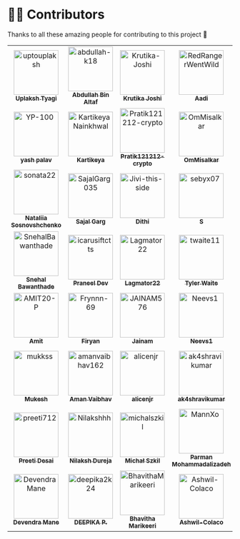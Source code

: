# 🧑‍💻 Contributors

Thanks to all these amazing people for contributing to this project 💖

<!-- readme: contributors -start -->
<table>
	<tbody>
		<tr>
            <td align="center">
                <a href="https://github.com/uptouplaksh">
                    <img src="https://avatars.githubusercontent.com/u/98027001?v=4" width="100;" alt="uptouplaksh"/>
                    <br />
                    <sub><b>Uplaksh Tyagi</b></sub>
                </a>
            </td>
            <td align="center">
                <a href="https://github.com/abdullah-k18">
                    <img src="https://avatars.githubusercontent.com/u/115644774?v=4" width="100;" alt="abdullah-k18"/>
                    <br />
                    <sub><b>Abdullah Bin Altaf</b></sub>
                </a>
            </td>
            <td align="center">
                <a href="https://github.com/Krutika-Joshi">
                    <img src="https://avatars.githubusercontent.com/u/167503423?v=4" width="100;" alt="Krutika-Joshi"/>
                    <br />
                    <sub><b>Krutika Joshi</b></sub>
                </a>
            </td>
            <td align="center">
                <a href="https://github.com/RedRangerWentWild">
                    <img src="https://avatars.githubusercontent.com/u/220518071?v=4" width="100;" alt="RedRangerWentWild"/>
                    <br />
                    <sub><b>Aadi</b></sub>
                </a>
            </td>
            <td align="center">
                <a href="https://github.com/KRAJNISH-REBEL">
                    <img src="https://avatars.githubusercontent.com/u/69332651?v=4" width="100;" alt="KRAJNISH-REBEL"/>
                    <br />
                    <sub><b>Rajnish Kumar</b></sub>
                </a>
            </td>
            <td align="center">
                <a href="https://github.com/sudhirpal01">
                    <img src="https://avatars.githubusercontent.com/u/142159864?v=4" width="100;" alt="sudhirpal01"/>
                    <br />
                    <sub><b>sudhirpal01</b></sub>
                </a>
            </td>
		</tr>
		<tr>
            <td align="center">
                <a href="https://github.com/YP-100">
                    <img src="https://avatars.githubusercontent.com/u/149261546?v=4" width="100;" alt="YP-100"/>
                    <br />
                    <sub><b>yash palav</b></sub>
                </a>
            </td>
            <td align="center">
                <a href="https://github.com/KartikeyaNainkhwal">
                    <img src="https://avatars.githubusercontent.com/u/157278252?v=4" width="100;" alt="KartikeyaNainkhwal"/>
                    <br />
                    <sub><b>Kartikeya</b></sub>
                </a>
            </td>
            <td align="center">
                <a href="https://github.com/Pratik121212-crypto">
                    <img src="https://avatars.githubusercontent.com/u/174310309?v=4" width="100;" alt="Pratik121212-crypto"/>
                    <br />
                    <sub><b>Pratik121212-crypto</b></sub>
                </a>
            </td>
            <td align="center">
                <a href="https://github.com/OmMisalkar">
                    <img src="https://avatars.githubusercontent.com/u/181724479?v=4" width="100;" alt="OmMisalkar"/>
                    <br />
                    <sub><b>OmMisalkar</b></sub>
                </a>
            </td>
            <td align="center">
                <a href="https://github.com/Kjais08">
                    <img src="https://avatars.githubusercontent.com/u/161114437?v=4" width="100;" alt="Kjais08"/>
                    <br />
                    <sub><b>Kritarth </b></sub>
                </a>
            </td>
            <td align="center">
                <a href="https://github.com/amit-123-max">
                    <img src="https://avatars.githubusercontent.com/u/183510277?v=4" width="100;" alt="amit-123-max"/>
                    <br />
                    <sub><b>amit-123-max</b></sub>
                </a>
            </td>
		</tr>
		<tr>
            <td align="center">
                <a href="https://github.com/sonata22">
                    <img src="https://avatars.githubusercontent.com/u/112934863?v=4" width="100;" alt="sonata22"/>
                    <br />
                    <sub><b>Nataliia Sosnovshchenko</b></sub>
                </a>
            </td>
            <td align="center">
                <a href="https://github.com/SajalGarg035">
                    <img src="https://avatars.githubusercontent.com/u/164674816?v=4" width="100;" alt="SajalGarg035"/>
                    <br />
                    <sub><b>Sajal Garg</b></sub>
                </a>
            </td>
            <td align="center">
                <a href="https://github.com/Jivi-this-side">
                    <img src="https://avatars.githubusercontent.com/u/156334435?v=4" width="100;" alt="Jivi-this-side"/>
                    <br />
                    <sub><b>Dithi</b></sub>
                </a>
            </td>
            <td align="center">
                <a href="https://github.com/sebyx07">
                    <img src="https://avatars.githubusercontent.com/u/5052549?v=4" width="100;" alt="sebyx07"/>
                    <br />
                    <sub><b>S</b></sub>
                </a>
            </td>
            <td align="center">
                <a href="https://github.com/akaneme">
                    <img src="https://avatars.githubusercontent.com/u/182057372?v=4" width="100;" alt="akaneme"/>
                    <br />
                    <sub><b>akanksha n.</b></sub>
                </a>
            </td>
            <td align="center">
                <a href="https://github.com/Mennatallah9">
                    <img src="https://avatars.githubusercontent.com/u/72235546?v=4" width="100;" alt="Mennatallah9"/>
                    <br />
                    <sub><b>Mennatallah Ashraf</b></sub>
                </a>
            </td>
		</tr>
		<tr>
            <td align="center">
                <a href="https://github.com/SnehalBawanthade">
                    <img src="https://avatars.githubusercontent.com/u/143216535?v=4" width="100;" alt="SnehalBawanthade"/>
                    <br />
                    <sub><b>Snehal Bawanthade</b></sub>
                </a>
            </td>
            <td align="center">
                <a href="https://github.com/icarusiftctts">
                    <img src="https://avatars.githubusercontent.com/u/174119232?v=4" width="100;" alt="icarusiftctts"/>
                    <br />
                    <sub><b>Praneel Dev</b></sub>
                </a>
            </td>
            <td align="center">
                <a href="https://github.com/Lagmator22">
                    <img src="https://avatars.githubusercontent.com/u/133108827?v=4" width="100;" alt="Lagmator22"/>
                    <br />
                    <sub><b>Lagmator22</b></sub>
                </a>
            </td>
            <td align="center">
                <a href="https://github.com/twaite11">
                    <img src="https://avatars.githubusercontent.com/u/224871895?v=4" width="100;" alt="twaite11"/>
                    <br />
                    <sub><b>Tyler Waite</b></sub>
                </a>
            </td>
            <td align="center">
                <a href="https://github.com/mohit-22">
                    <img src="https://avatars.githubusercontent.com/u/183510328?v=4" width="100;" alt="mohit-22"/>
                    <br />
                    <sub><b>mohit-22</b></sub>
                </a>
            </td>
            <td align="center">
                <a href="https://github.com/asit2004">
                    <img src="https://avatars.githubusercontent.com/u/147316493?v=4" width="100;" alt="asit2004"/>
                    <br />
                    <sub><b>Asit Wasnik</b></sub>
                </a>
            </td>
		</tr>
		<tr>
            <td align="center">
                <a href="https://github.com/AMIT20-P">
                    <img src="https://avatars.githubusercontent.com/u/216828285?v=4" width="100;" alt="AMIT20-P"/>
                    <br />
                    <sub><b>Amit</b></sub>
                </a>
            </td>
            <td align="center">
                <a href="https://github.com/Frynnn-69">
                    <img src="https://avatars.githubusercontent.com/u/184061481?v=4" width="100;" alt="Frynnn-69"/>
                    <br />
                    <sub><b>Firyan</b></sub>
                </a>
            </td>
            <td align="center">
                <a href="https://github.com/JAINAM576">
                    <img src="https://avatars.githubusercontent.com/u/85880788?v=4" width="100;" alt="JAINAM576"/>
                    <br />
                    <sub><b>Jainam</b></sub>
                </a>
            </td>
            <td align="center">
                <a href="https://github.com/Neevs1">
                    <img src="https://avatars.githubusercontent.com/u/78549886?v=4" width="100;" alt="Neevs1"/>
                    <br />
                    <sub><b>Neevs1</b></sub>
                </a>
            </td>
            <td align="center">
                <a href="https://github.com/Ruturaj-007">
                    <img src="https://avatars.githubusercontent.com/u/157049145?v=4" width="100;" alt="Ruturaj-007"/>
                    <br />
                    <sub><b>Ruturaj Pawar</b></sub>
                </a>
            </td>
            <td align="center">
                <a href="https://github.com/vannu07">
                    <img src="https://avatars.githubusercontent.com/u/161148074?v=4" width="100;" alt="vannu07"/>
                    <br />
                    <sub><b>VARNIT KUMAR</b></sub>
                </a>
            </td>
		</tr>
		<tr>
            <td align="center">
                <a href="https://github.com/mukkss">
                    <img src="https://avatars.githubusercontent.com/u/149927808?v=4" width="100;" alt="mukkss"/>
                    <br />
                    <sub><b>Mukesh</b></sub>
                </a>
            </td>
            <td align="center">
                <a href="https://github.com/amanvaibhav162">
                    <img src="https://avatars.githubusercontent.com/u/215270060?v=4" width="100;" alt="amanvaibhav162"/>
                    <br />
                    <sub><b>Aman Vaibhav</b></sub>
                </a>
            </td>
            <td align="center">
                <a href="https://github.com/alicenjr">
                    <img src="https://avatars.githubusercontent.com/u/230183232?v=4" width="100;" alt="alicenjr"/>
                    <br />
                    <sub><b>alicenjr</b></sub>
                </a>
            </td>
            <td align="center">
                <a href="https://github.com/ak4shravikumar">
                    <img src="https://avatars.githubusercontent.com/u/189372043?v=4" width="100;" alt="ak4shravikumar"/>
                    <br />
                    <sub><b>ak4shravikumar</b></sub>
                </a>
            </td>
            <td align="center">
                <a href="https://github.com/swayam-mishra">
                    <img src="https://avatars.githubusercontent.com/u/176616932?v=4" width="100;" alt="swayam-mishra"/>
                    <br />
                    <sub><b>Swayam Mishra</b></sub>
                </a>
            </td>
            <td align="center">
                <a href="https://github.com/Shubham15986">
                    <img src="https://avatars.githubusercontent.com/u/168961429?v=4" width="100;" alt="Shubham15986"/>
                    <br />
                    <sub><b>Shubham15986</b></sub>
                </a>
            </td>
		</tr>
		<tr>
            <td align="center">
                <a href="https://github.com/preeti712">
                    <img src="https://avatars.githubusercontent.com/u/141026984?v=4" width="100;" alt="preeti712"/>
                    <br />
                    <sub><b>Preeti Desai</b></sub>
                </a>
            </td>
            <td align="center">
                <a href="https://github.com/Nilakshhh">
                    <img src="https://avatars.githubusercontent.com/u/97288540?v=4" width="100;" alt="Nilakshhh"/>
                    <br />
                    <sub><b>Nilaksh Dureja</b></sub>
                </a>
            </td>
            <td align="center">
                <a href="https://github.com/michalszkil">
                    <img src="https://avatars.githubusercontent.com/u/49024368?v=4" width="100;" alt="michalszkil"/>
                    <br />
                    <sub><b>Michał Szkil</b></sub>
                </a>
            </td>
            <td align="center">
                <a href="https://github.com/MannXo">
                    <img src="https://avatars.githubusercontent.com/u/17333793?v=4" width="100;" alt="MannXo"/>
                    <br />
                    <sub><b>Parman Mohammadalizadeh</b></sub>
                </a>
            </td>
            <td align="center">
                <a href="https://github.com/coddingjatin">
                    <img src="https://avatars.githubusercontent.com/u/119022686?v=4" width="100;" alt="coddingjatin"/>
                    <br />
                    <sub><b>Jatin Vishwakarma</b></sub>
                </a>
            </td>
            <td align="center">
                <a href="https://github.com/NihaalNO">
                    <img src="https://avatars.githubusercontent.com/u/175286773?v=4" width="100;" alt="NihaalNO"/>
                    <br />
                    <sub><b>nihaal_n_o</b></sub>
                </a>
            </td>
		</tr>
		<tr>
            <td align="center">
                <a href="https://github.com/DevendraMane">
                    <img src="https://avatars.githubusercontent.com/u/140258830?v=4" width="100;" alt="DevendraMane"/>
                    <br />
                    <sub><b>Devendra Mane</b></sub>
                </a>
            </td>
            <td align="center">
                <a href="https://github.com/deepika2k24">
                    <img src="https://avatars.githubusercontent.com/u/193134343?v=4" width="100;" alt="deepika2k24"/>
                    <br />
                    <sub><b>DEEPIKA P.</b></sub>
                </a>
            </td>
            <td align="center">
                <a href="https://github.com/BhavithaMarikeeri">
                    <img src="https://avatars.githubusercontent.com/u/186051128?v=4" width="100;" alt="BhavithaMarikeeri"/>
                    <br />
                    <sub><b>Bhavitha Marikeeri</b></sub>
                </a>
            </td>
            <td align="center">
                <a href="https://github.com/Ashwil-Colaco">
                    <img src="https://avatars.githubusercontent.com/u/223526536?v=4" width="100;" alt="Ashwil-Colaco"/>
                    <br />
                    <sub><b>Ashwil-Colaco</b></sub>
                </a>
            </td>
            <td align="center">
                <a href="https://github.com/17GuptaIshita">
                    <img src="https://avatars.githubusercontent.com/u/155419918?v=4" width="100;" alt="17GuptaIshita"/>
                    <br />
                    <sub><b>Ishita Gupta</b></sub>
                </a>
            </td>
		</tr>
	<tbody>
</table>
<!-- readme: contributors -end -->
